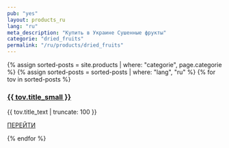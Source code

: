 ```yaml
---
pub: "yes"
layout: products_ru
lang: "ru"
meta_description: "Купить в Украине Сушенные фрукты"
categorie: "dried_fruits"
permalink: "/ru/products/dried_fruits"
---
```


{% assign sorted-posts = site.products | where: "categorie", page.categorie %}
{% assign sorted-posts = sorted-posts | where: "lang", "ru" %}
{% for tov in sorted-posts %}
<div class="col-md-4 text-center">
<div class="menu-wrap">
    <a href="{{ tov.url }}" class="menu-img
    img mb-4" style="background-image: url(/assets/images/products/{{ tov.categorie }}/sm_{{ tov.title }}.jpg);"></a>
    <div class="text">
    <h3><a href="{{ tov.url }}">{{ tov.title_small }}</a></h3>
    <p>{{ tov.title_text | truncate: 100 }}</p>
    <p><a href="{{ tov.url }}" class="btn btn-white btn-outline-white">ПЕРЕЙТИ</a></p>
    </div>
</div>
</div>
{% endfor %}